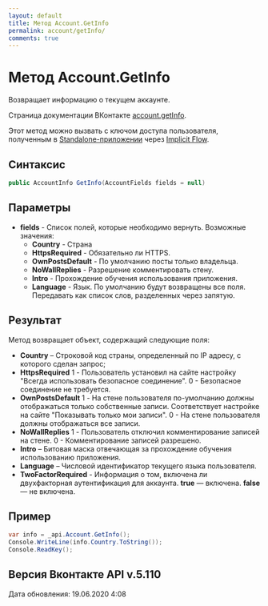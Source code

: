 ```yaml
---
layout: default
title: Метод Account.GetInfo
permalink: account/getInfo/
comments: true
---
```

# Метод Account.GetInfo
Возвращает информацию о текущем аккаунте.

Страница документации ВКонтакте [account.getInfo](https://vk.com/dev/account.getInfo).

Этот метод можно вызвать с ключом доступа пользователя, полученным в [Standalone-приложении](https://vk.com/dev/standalone) через [Implicit Flow](https://vk.com/dev/implicit_flow_user).

## Синтаксис
``` csharp
public AccountInfo GetInfo(AccountFields fields = null)
```

## Параметры
+ **fields** - Список полей, которые необходимо вернуть. Возможные значения: 
	- **Country** - Страна
	- **HttpsRequired** - Обязательно ли HTTPS.
	- **OwnPostsDefault** - По умолчанию посты только владельца.
	- **NoWallReplies** - Разрешение комментировать стену.
	- **Intro** - Прохождение обучения использования приложения.
	- **Language** - Язык.
По умолчанию будут возвращены все поля. 
Передавать как список слов, разделенных через запятую.

## Результат
Метод возвращает объект, содержащий следующие поля: 

+ **Country** – Строковой код страны, определенный по IP адресу, с которого сделан запрос; 
+ **HttpsRequired** 
1 - Пользователь установил на сайте настройку "Всегда использовать безопасное соединение".
0 - Безопасное соединение не требуется.
+ **OwnPostsDefault** 
1 - На стене пользователя по-умолчанию должны отображаться только собственные записи. Соответствует настройке на сайте "Показывать только мои записи".
0 - На стене пользователя должны отображаться все записи.
+ **NoWallReplies** 
1 - Пользователь отключил комментирование записей на стене. 
0 - Комментирование записей разрешено.
+ **Intro** – Битовая маска отвечающая за прохождение обучения использованию приложения.
+ **Language** – Числовой идентификатор текущего языка пользователя.
+ **TwoFactorRequired** - Информация о том, включена ли двухфакторная аутентификация для аккаунта. 
**true** — включена. 
**false** — не включена.

## Пример
``` csharp
var info = _api.Account.GetInfo();
Console.WriteLine(info.Country.ToString());
Console.ReadKey();
```

## Версия Вконтакте API v.5.110
Дата обновления: 19.06.2020 4:08
